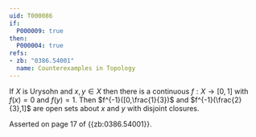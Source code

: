 ```yaml
---
uid: T000086
if:
  P000009: true
then:
  P000004: true
refs:
- zb: "0386.54001"
  name: Counterexamples in Topology
---
```


If $X$ is Urysohn and $x,y \in X$ then there is a continuous $f:X \rightarrow [0,1]$ with $f(x)=0$ and $f(y)=1$. Then $f^{-1}([0,\frac{1}{3})$ and $f^{-1}(\frac{2}{3},1]$ are open sets about $x$ and $y$ with disjoint closures.

Asserted on page 17 of {{zb:0386.54001}}.
